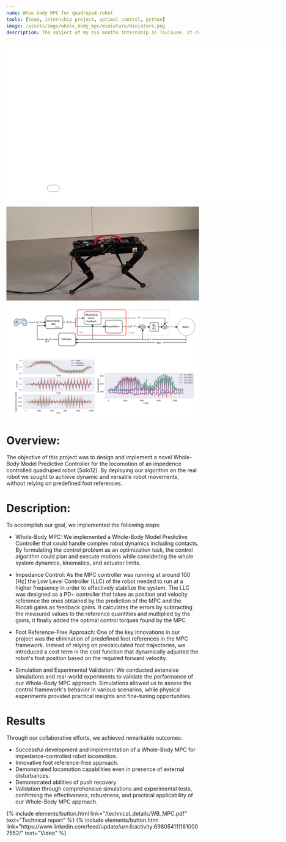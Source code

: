 ```yaml
---
name: Whoe body MPC for quadruped robot
tools: [team, internship project, optimal control, python]
image: /assets/imgs/whole_body_mpc/miniature/miniature.png
description: The subject of my six months internship in Toulouse. It consisted in the development of an AI algorithm to perform locomotion
---
```


<center><iframe width="900" height="400" src="/assets/imgs/whole_body_mpc/video_solo12.mp4" frameborder="0" allowfullscreen></iframe></center>

![project_idea](/assets/imgs/whole_body_mpc/walk.png)
![project_idea](/assets/imgs/whole_body_mpc/1.png)

# Overview:
The objective of this project was to design and implement a novel Whole-Body Model Predictive Controller for the locomotion of an impedence controlled quadruped robot (Solo12). By deploying our algorithm on the real robot we sought to achieve dynamic and versatile robot movements, without relying on predefined foot references.

# Description:
To accomplish our goal, we implemented the following steps:

- Whole-Body MPC: We implemented a Whole-Body Model Predictive Controller that could handle complex robot dynamics including contacts. By formulating the control problem as an optimization task, the control algorithm could plan and execute motions while considering the whole system dynamics, kinematics, and actuator limits.

- Impedance Control: As the MPC controller was running at around 100 [Hz] the Low Level Controller (LLC) of the robot needed to run at a higher frequency in order to effectively stabilize the system. The LLC was designed as a PD+ controller that takes as position and velocity reference the ones obtained by the prediction of the MPC and the Riccati gains as feedback gains. It calculates the errors by subtracting the measured values to the reference quantities and multiplied by the gains, it finally added the optimal control torques found by the MPC.

- Foot Reference-Free Approach: One of the key innovations in our project was the elimination of predefined foot references in the MPC framework. Instead of relying on precalculated foot trajectories, we introduced a cost term in the cost function that dynamically adjusted the robot's foot position based on the required forward velocity.

- Simulation and Experimental Validation: We conducted extensive simulations and real-world experiments to validate the performance of our Whole-Body MPC approach. Simulations allowed us to assess the control framework's behavior in various scenarios, while physical experiments provided practical insights and fine-tuning opportunities.

# Results
Through our collaborative efforts, we achieved remarkable outcomes:

- Successful development and implementation of a Whole-Body MPC for impedance-controlled robot locomotion.
- Innovative foot reference-free approach.
- Demonstrated locomotion capabilities even in presence of external disturbances.
- Demonstrated abilities of push recovery
- Validation through comprehensive simulations and experimental tests, confirming the effectiveness, robustness, and practical applicability of our Whole-Body MPC approach.

<div class="flex-parent jc-center">
{% include elements/button.html link="/technical_details/WB_MPC.pdf" text="Technical report" %}
{% include elements/button.html link="https://www.linkedin.com/feed/update/urn:li:activity:6980541111610007552/" text="Video" %}
</div>